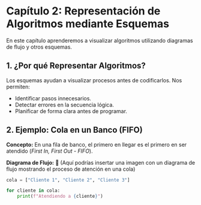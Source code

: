 # Capítulo 2: Representación de Algoritmos mediante Esquemas

En este capítulo aprenderemos a visualizar algoritmos utilizando diagramas de flujo y otros esquemas.

## 1. ¿Por qué Representar Algoritmos?

Los esquemas ayudan a visualizar procesos antes de codificarlos. Nos permiten:
- Identificar pasos innecesarios.
- Detectar errores en la secuencia lógica.
- Planificar de forma clara antes de programar.

## 2. Ejemplo: Cola en un Banco (FIFO)

**Concepto:** En una fila de banco, el primero en llegar es el primero en ser atendido (*First In, First Out - FIFO*).

**Diagrama de Flujo:**
📌 (Aquí podrías insertar una imagen con un diagrama de flujo mostrando el proceso de atención en una cola)

```python
cola = ["Cliente 1", "Cliente 2", "Cliente 3"]

for cliente in cola:
    print(f"Atendiendo a {cliente}")

